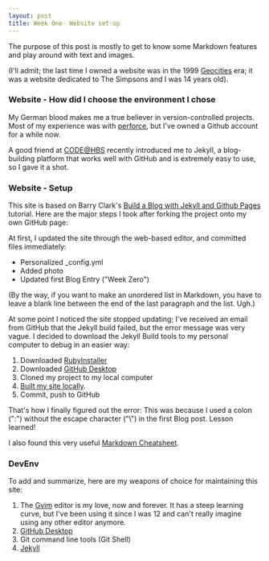 ```yaml
---
layout: post
title: Week One- Website set-up
---
```


The purpose of this post is mostly to get to know some Markdown features and play around with text and images.

(I'll admit; the last time I owned a website was in the 1999 [Geocities](https://en.wikipedia.org/wiki/Yahoo!_GeoCities) era; it was a website dedicated to The Simpsons and I was 14 years old).

### Website - How did I choose the environment I chose

My German blood makes me a true believer in version-controlled projects. Most of my experience was with [perforce](https://www.perforce.com/), but I've owned a Github account for a while now.

A good friend at [CODE@HBS](http://www.codehbsclub.com/) recently introduced me to Jekyll, a blog-building platform that works well with GitHub and is extremely easy to use, so I gave it a shot.

### Website - Setup

This site is based on Barry Clark's [Build a Blog with Jekyll and Github Pages](https://www.smashingmagazine.com/2014/08/build-blog-jekyll-github-pages/) tutorial. Here are the major steps I took after forking the project onto my own GitHub page:

At first, I updated the site through the web-based editor, and committed files immediately:

+ Personalized _config.yml
+ Added photo
+ Updated first Blog Entry \("Week Zero"\)

(By the way, if you want to make an unordered list in Markdown, you have to leave a blank line between the end of the last paragraph and the list. Ugh.)

At some point I noticed the site stopped updating; I've received an email from GitHub that the Jekyll build failed, but the error message was very vague. I decided to download the Jekyll Build tools to my personal computer to debug in an easier way\:

1. Downloaded [RubyInstaller](http://rubyinstaller.org/downloads/)
2. Downloaded [GitHub Desktop](https://desktop.github.com/)
3. Cloned my project to my local computer
4. [Built my site locally](https://help.github.com/articles/setting-up-your-github-pages-site-locally-with-jekyll/#step-4-build-your-local-jekyll-site).
5. Commit, push to GitHub

That's how I finally figured out the error:
This was because I used a colon ("\:") without the escape character \("\\"\) in the first Blog post. Lesson learned!

I also found this very useful [Markdown Cheatsheet](https://github.com/adam-p/markdown-here/wiki/Markdown-Cheatsheet).

### DevEnv
To add and summarize, here are my weapons of choice for maintaining this site\:

1. The [Gvim](http://www.vim.org/download.php#) editor is my love, now and forever. It has a steep learning curve, but I've been using it since I was 12 and can't really imagine using any other editor anymore.
2. [GitHub Desktop](https://desktop.github.com/)
3. Git command line tools (Git Shell)
4. [Jekyll](https://jekyllrb.com/)